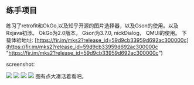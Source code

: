 ## 练手项目 ##
练习了retrofit和OkGo,以及知乎开源的图片选择器，以及Gson的使用。以及Rxjava初涉。
OkGo为2.0版本，
Gson为3.7.0, 
nickDialog，
QMUI的使用。
下载体验地址: [https://fir.im/mks2?release_id=59d9cb33959d692ac300000c](https://fir.im/mks2?release_id=59d9cb33959d692ac300000c "https://fir.im/mks2?release_id=59d9cb33959d692ac300000c")

screenshot:

![](https://i.imgur.com/OCqsG1c.png) ![](https://i.imgur.com/tZJ0idV.png)
![](https://i.imgur.com/FQV5eMf.png)
![](https://i.imgur.com/VZpjWiM.png)
图有点大凑活着看吧。